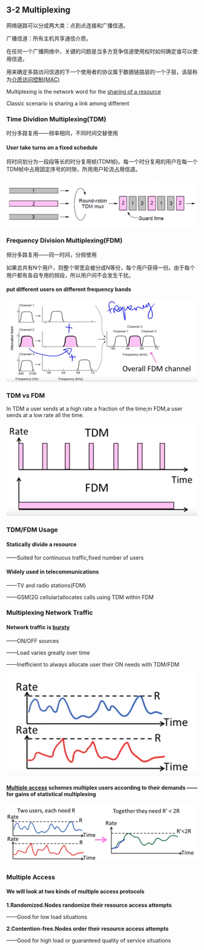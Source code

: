 ## 3-2 Multiplexing

网络链路可以分成两大类：点到点连接和广播信道。

广播信道：所有主机共享通信介质。

在任何一个广播网络中，关键的问题是当多方竞争信道使用权时如何确定谁可以使用信道。

用来确定多路访问信道的下一个使用者的协议属于数据链路层的一个子层，该层称为<u>介质访问控制(MAC)</u>



Multiplexing is the network word for the <u>sharing of a resource</u>

Classic scenario is sharing a link among different

### Time Dividion Multiplexing(TDM)

时分多路复用——频率相同，不同时间交替使用

#### User take turns on a fixed schedule

将时间划分为一段段等长的时分复用帧(TDM帧)。每一个时分复用的用户在每一个TDM帧中占用固定序号的时隙，所用用户轮流占用信道。

![](https://raw.githubusercontent.com/alstonzero/computer-network/master/week3/pic/3-2_01.png)



### Frequency Division Multiplexing(FDM)

频分多路复用——同一时间，分频使用

如果总共有N个用户，则整个带宽会被分成N等份，每个用户获得一份。由于每个用户都有各自专用的频段，所以用户间不会发生干扰。

#### put different users on different frequency bands

![](https://raw.githubusercontent.com/alstonzero/computer-network/master/week3/pic/3-2_02.png)



### TDM vs FDM

In TDM a user sends at a high rate a fraction of the time;in FDM,a user sends at a low rate all the time.

 ![](https://raw.githubusercontent.com/alstonzero/computer-network/master/week3/pic/3-2_03.png)



### TDM/FDM Usage

#### Statically divide a resource

——Suited for continuous traffic,fixed number of users

#### Widely used in telecommunications

——TV and radio stations(FDM)

——GSM(2G cellular)allocates calls using TDM within FDM

### Multiplexing Network Traffic

#### Network traffic is <u>bursty</u>

——ON/OFF sources

——Load varies greatly over time

——Inefficient to always allocate user their ON needs with TDM/FDM

![](https://raw.githubusercontent.com/alstonzero/computer-network/master/week3/pic/3-2_04.png)

#### <u>Multiple access</u> schemes multiplex users according to their demands ——for gains of statistical multiplexing

![](https://raw.githubusercontent.com/alstonzero/computer-network/master/week3/pic/3-2_05.png)



### Multiple Access

#### We will look at two kinds of multiple access protocols

**1.Randomized.Nodes randomize their resource access attempts**

——Good for low load situations

**2.Contention-free.Nodes order their resource access attempts**

——Good for high load or guaranteed quality of service situations



### 